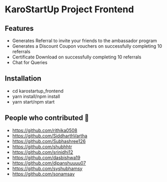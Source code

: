 # KaroStartUp Project Frontend

## Features

- Generates Referral to invite your friends to the ambassador program
- Generates a Discount Coupon vouchers on successfully completing 10 referrals
- Certificate Download on successfully completing 10 referrals
- Chat for Queries

## Installation

- cd karostartup_frontend
- yarn install/npm install
- yarn start/npm start

## People who contributed 🤝

- https://github.com/rithika0508
- https://github.com/SiddharthVartha
- https://github.com/Subhashree126
- https://github.com/shubhhtr
- https://github.com/srinidhi12
- https://github.com/dasbishwa19
- https://github.com/dipanshuuuu07
- https://github.com/syshubhamsy
- https://github.com/sonamsav
